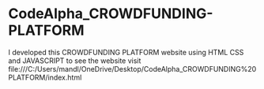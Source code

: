 # CodeAlpha_CROWDFUNDING-PLATFORM
I developed this CROWDFUNDING PLATFORM website using HTML CSS  and JAVASCRIPT to see the website visit   file:///C:/Users/mandl/OneDrive/Desktop/CodeAlpha_CROWDFUNDING%20PLATFORM/index.html
